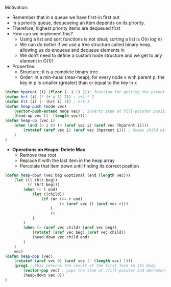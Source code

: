 Motivation:
- Remember that in a queue we have first-in first out
- In a priority queue, dequeueing an item depends on its priority.
- Therefore, highest priority items are dequeued first
- How can we implement this?
	- Using a list and sort functions is not ideal; sorting a list is O(n log n)
	- We can do better if we use a tree structure called binary heap, allowing us do enqueue and dequeue elements in
	- We don’t need to define a custom node structure and we get to any element in O(1)!
- Properties:
	- Structure: it is a complete binary tree
	- Order: in a min-head (max-heap), for every node x with parent p, the key in p is smaller (greater) than or equal to the key in x
```lisp
(defun hparent (i) (floor (- i 1) 2)); function for getting the parent location i-1//2
(defun hrt (i) (* (+ i 1) 2)) ; i+1 * 2
(defun hlt (i) (- (hrt i) 1)) ; hrt-1
(defun heap-push (node vec)
	(vector-push-extend node vec) ; inserts item at fill-pointer position (end of the array)
	(head-up vec (1- (length vec))))
(defun heap-up (vec i)
	(when (and (> i 0) (> (aref vec i) (aref vec (hparent i))))
		(rotatef (aref vec i) (aref vec (hparent i))) ; Swaps child with parent
	)
)
```
- **Operations on Heaps: Delete Max**
	- Remove tree root
	- Replace it with the last item in the heap array
	- Percolate that item down until finding its correct position
```lisp
(defun heap-down (vec beg &optional (end (length vec)))
	(let ((l (hlt beg))
		  (r (hrt beg)))
		(when (< l end)
			(let ((child))
				(if (or (>= r end)
						(> (aref vec l) (aref vec r)))
					l
					r)
			)
		)
		(when (> (aref vec child) (aref vec beg))
			(rotatef (aref vec beg) (aref vec child))
			(head-down vec child end)	
		)
	)
	vec)
(defun heap-pop (vec)
	(rotatef (aref vec 0) (aref vec (- (length vec) 1)))
	(prog1 ; this returns the result of the first form in its body
		(vector-pop vec) ; pops the item at :fill-pointer and decrements :fill-pointer
		(heap-down vec 0))
)
```